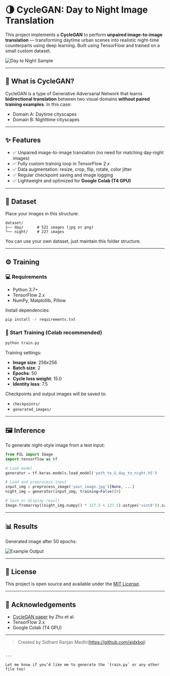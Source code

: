 
# 🌗 CycleGAN: Day to Night Image Translation

This project implements a **CycleGAN** to perform **unpaired image-to-image translation** — transforming daytime urban scenes into realistic night-time counterparts using deep learning. Built using TensorFlow and trained on a small custom dataset.

![Day to Night Sample](generated_images/epoch_50.png)

---

## 🧠 What is CycleGAN?

CycleGAN is a type of Generative Adversarial Network that learns **bidirectional translation** between two visual domains **without paired training examples**. In this case:
- Domain A: Daytime cityscapes  
- Domain B: Nighttime cityscapes  

---

## ✨ Features

- ✅ Unpaired image-to-image translation (no need for matching day-night images)
- ✅ Fully custom training loop in TensorFlow 2.x
- ✅ Data augmentation: resize, crop, flip, rotate, color jitter
- ✅ Regular checkpoint saving and image logging
- ✅ Lightweight and optimized for **Google Colab (T4 GPU)**

---

## 📁 Dataset

Place your images in this structure:
```
dataset/
├── day/      # 522 images (jpg or png)
└── night/    # 227 images
```

You can use your own dataset, just maintain this folder structure.

---

## ⚙️ Training

### 💻 Requirements

- Python 3.7+
- TensorFlow 2.x
- NumPy, Matplotlib, Pillow

Install dependencies:

```bash
pip install -r requirements.txt
```

### 🚀 Start Training (Colab recommended)

```bash
python train.py
```

Training settings:
- **Image size**: 256x256  
- **Batch size**: 2  
- **Epochs**: 50  
- **Cycle loss weight**: 15.0  
- **Identity loss**: 7.5  

Checkpoints and output images will be saved to:
- `checkpoints/`
- `generated_images/`

---

## 🖼️ Inference

To generate night-style image from a test input:

```python
from PIL import Image
import tensorflow as tf

# Load model
generator = tf.keras.models.load_model('path_to_G_day_to_night.h5')

# Load and preprocess input
input_img = preprocess_image('your_image.jpg')[None, ...]
night_img = generator(input_img, training=False)[0]

# Save or display result
Image.fromarray((night_img.numpy() * 127.5 + 127.5).astype('uint8')).save('night_result.jpg')
```

---

## 📊 Results

Generated image after 50 epochs:

![Example Output](generated_images/epoch_50.png)

---

## 🧾 License

This project is open source and available under the [MIT License](LICENSE).

---

## 🙌 Acknowledgements

- [CycleGAN paper](https://arxiv.org/abs/1703.10593) by Zhu et al.  
- TensorFlow 2.x  
- Google Colab (T4 GPU)

---

> Created by Sidhant Ranjan Medhi(https://github.com/sidxboi)
```

---

Let me know if you’d like me to generate the `train.py` or any other file too!
